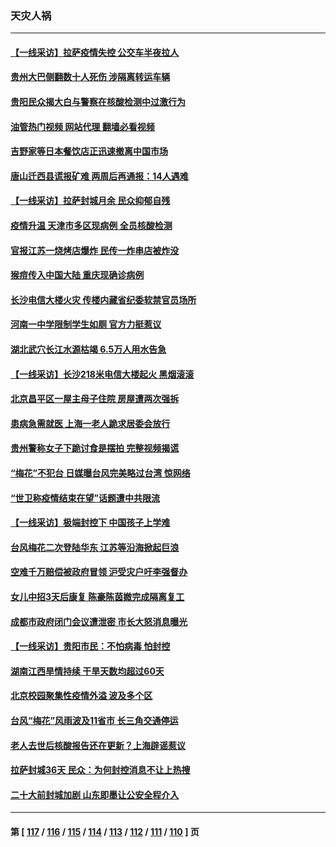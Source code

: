 ### 天灾人祸
---
#### [【一线采访】拉萨疫情失控 公交车半夜拉人](../../pages/ncid280/n13827559.md?09190445) 
#### [贵州大巴侧翻数十人死伤 涉隔离转运车辆](../../pages/ncid280/n13827493.md?09190445) 
#### [贵阳民众揭大白与警察在核酸检测中过激行为](../../pages/ncid280/n13827440.md?09190445) 
#### [油管热门视频 网站代理 翻墙必看视频](http://209.222.30.114:81/youtube.html?09190445)
#### [吉野家等日本餐饮店正迅速撤离中国市场](../../pages/ncid280/n13827459.md?09190445) 
#### [唐山迁西县谎报矿难 两周后再通报：14人遇难](../../pages/ncid280/n13827344.md?09190445) 
#### [【一线采访】拉萨封城月余 民众抑郁自残](../../pages/ncid280/n13827096.md?09190445) 
#### [疫情升温 天津市多区现病例 全员核酸检测](../../pages/ncid280/n13827063.md?09190445) 
#### [官报江苏一烧烤店爆炸 民传一炸串店被炸没](../../pages/ncid280/n13827054.md?09190445) 
#### [猴痘传入中国大陆 重庆现确诊病例](../../pages/ncid280/n13826964.md?09190445) 
#### [长沙电信大楼火灾 传楼内藏省纪委软禁官员场所](../../pages/ncid280/n13826830.md?09190445) 
#### [河南一中学限制学生如厕 官方力挺惹议](../../pages/ncid280/n13826501.md?09190445) 
#### [湖北武穴长江水源枯竭 6.5万人用水告急](../../pages/ncid280/n13826446.md?09190445) 
#### [【一线采访】长沙218米电信大楼起火 黑烟滚滚](../../pages/ncid280/n13826437.md?09190445) 
#### [北京昌平区一屋主母子住院 房屋遭两次强拆](../../pages/ncid280/n13826388.md?09190445) 
#### [患病急需就医 上海一老人跪求居委会放行](../../pages/ncid280/n13826296.md?09190445) 
#### [贵州警称女子下跪讨食是摆拍 完整视频揭谎](../../pages/ncid280/n13826144.md?09190445) 
#### [“梅花”不犯台 日媒曝台风完美略过台湾 惊网络](../../pages/ncid280/n13825685.md?09190445) 
#### [“世卫称疫情结束在望”话题遭中共限流](../../pages/ncid280/n13825789.md?09190445) 
#### [【一线采访】极端封控下 中国孩子上学难](../../pages/ncid280/n13825645.md?09190445) 
#### [台风梅花二次登陆华东 江苏等沿海掀起巨浪](../../pages/ncid280/n13825356.md?09190445) 
#### [空难千万赔偿被政府冒领 沪受灾户吁李强督办](../../pages/ncid280/n13824933.md?09190445) 
#### [女儿中招3天后康复 陈豪陈茵媺完成隔离复工](../../pages/ncid280/n13825212.md?09190445) 
#### [成都市政府闭门会议遭泄密 市长大怒消息曝光](../../pages/ncid280/n13825158.md?09190445) 
#### [【一线采访】贵阳市民：不怕病毒 怕封控](../../pages/ncid280/n13824806.md?09190445) 
#### [湖南江西旱情持续 干旱天数均超过60天](../../pages/ncid280/n13824875.md?09190445) 
#### [北京校园聚集性疫情外溢 波及多个区](../../pages/ncid280/n13824535.md?09190445) 
#### [台风“梅花”风雨波及11省市 长三角交通停运](../../pages/ncid280/n13824511.md?09190445) 
#### [老人去世后核酸报告还在更新？上海辟谣惹议](../../pages/ncid280/n13824106.md?09190445) 
#### [拉萨封城36天 民众：为何封控消息不让上热搜](../../pages/ncid280/n13824404.md?09190445) 
#### [二十大前封城加剧 山东即墨让公安全程介入](../../pages/ncid280/n13824364.md?09190445) 

---
#### 第 [ [117](./117.md?09190445) / [116](./116.md?09190445) / [115](./115.md?09190445) / [114](./114.md?09190445) / [113](./113.md?09190445) / [112](./112.md?09190445) / [111](./111.md?09190445) / [110](./110.md?09190445) ] 页
